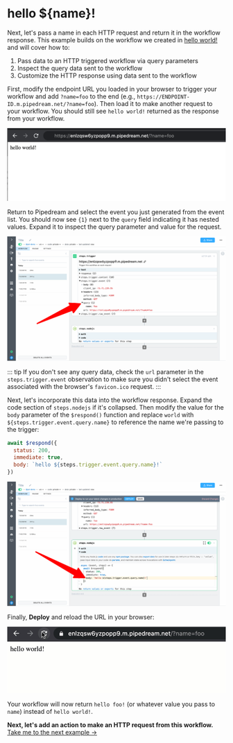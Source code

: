 # hello ${name}!

Next, let's pass a name in each HTTP request and return it in the workflow response. This example builds on the workflow we created in [hello world!](/quickstart/hello-world/) and will cover how to:

1. Pass data to an HTTP triggered workflow via query parameters
2. Inspect the query data sent to the workflow 
3. Customize the HTTP response using data sent to the workflow

First, modify the endpoint URL you loaded in your browser to trigger your workflow and add `?name=foo` to the end (e.g., `https://ENDPOINT-ID.m.pipedream.net/?name=foo`). Then load it to make another request to your workflow. You should still see `hello world!` returned as the response from your workflow.

![image-20210523180958937](../images/image-20210523180958937.png)

Return to Pipedream and select the event you just generated from the event list. You should now see `{1}` next to the `query` field indicating it has nested values. Expand it to inspect the query parameter and value for the request. 

![image-20210516195623754](../images/image-20210516195623754.png)

::: tip
If you don't see any query data, check the `url` parameter in the `steps.trigger.event` observation to make sure you didn't select the event associated with the browser's `favicon.ico` request.
:::

Next, let's incorporate this data into the workflow response. Expand the code section of `steps.nodejs` if it's collapsed. Then modify the value for the `body` parameter of the `$respond()` function and replace `world` with `${steps.trigger.event.query.name}` to reference the name we're passing to the trigger:

```javascript
await $respond({
  status: 200,
  immediate: true,
  body: `hello ${steps.trigger.event.query.name}!`
})
```

![image-20210516200708453](../images/image-20210516200708453.png)

Finally, **Deploy** and reload the URL in your browser:

![image-20210516200957262](../images/hello_name.gif)

Your workflow will now return `hello foo!` (or whatever value you pass to `name`) instead of `hello world!`.

**Next, let's add an action to make an HTTP request from this workflow.** [Take me to the next example &rarr;](../make-http-request/) 
